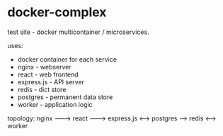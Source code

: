 # docker-complex
test site - docker multicontainer / microservices.

uses: 
- docker container for each service
- nginx - webserver
- react - web frontend
- express.js - API server
- redis - dict store
- postgres - permanent data store
- worker - application logic


topology:
nginx   ---> react 
        ---> express.js 
                <--> postgres
                --> redis <--> worker
                        


